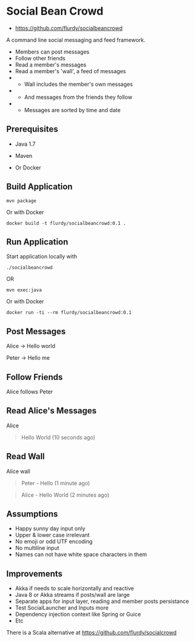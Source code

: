 
Social Bean Crowd
======
    
* https://github.com/flurdy/socialbeancrowd


A command line social messaging and feed framework.

* Members can post messages
* Follow other friends
* Read a member's messages
* Read a member's 'wall', a feed of messages
* * Wall includes the member's own messages
* * And messages from the friends they follow
* * Messages are sorted by time and date


Prerequisites
-----

* Java 1.7
* Maven

* Or Docker


Build Application
---

 `mvn package` 

Or with Docker
   
 `docker build -t flurdy/socialbeancrowd:0.1 .`


Run Application
---

Start application locally with

   `./socialbeancrowd`

OR

   `mvn exec:java`

Or with Docker

   `docker run -ti --rm flurdy/socialbeancrowd:0.1`


Post Messages
-----

   Alice -> Hello world

   Peter -> Hello me


Follow Friends
-----

   Alice follows Peter


Read Alice's Messages
-----

   Alice 

   > Hello World (10 seconds ago)


Read Wall
-----

   Alice wall

   > Peter - Hello (1 minute ago)

   > Alice - Hello World (2 minutes ago)


Assumptions
-----

* Happy sunny day input only
* Upper & lower case irrelevant
* No emoji or odd UTF encoding
* No multiline input
* Names can not have white space characters in them


Improvements
----

* Akka if needs to scale horizontally and reactive
* Java 8 or Akka streams if posts/wall are large 
* Separate apps for input layer, reading and member posts persistance
* Test SocialLauncher and Inputs more
* Dependency injection context like Spring or Guice
* Etc

There is a Scala alternative at https://github.com/flurdy/socialcrowd

